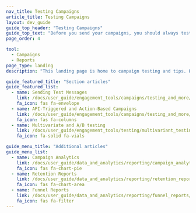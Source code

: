 ```yaml
---
nav_title: Testing Campaigns
article_title: Testing Campaigns
layout: dev_guide
guide_top_header: "Testing Campaigns"
guide_top_text: "Before you send your campaigns, you should always test your messages. After, you should always look at the results to ensure your campaign went well and will affect your future campaigns positively.<br><br> Here, you can find resources on testing campaigns, such as sending test messages and performing A/B testing."
page_order: 4

tool: 
  - Campaigns
  - Reports
page_type: landing
description: "This landing page is home to campaign testing and tips. Here, you can find resources on testing campaigns, such as sending test messages, performing A/B testing, and more."

guide_featured_title: "Section articles"
guide_featured_list:
  - name: Sending Test Messages
    link: /docs/user_guide/engagement_tools/campaigns/testing_and_more/sending_test_messages/
    fa_icon: fas fa-envelope
  - name: API-Triggered and Action-Based Campaigns
    link: /docs/user_guide/engagement_tools/campaigns/testing_and_more/triggered_action_based/
    fa_icon: fas fa-columns
  - name: Multivariate and A/B testing
    link: /docs/user_guide/engagement_tools/testing/multivariant_testing/
    fa_icon: fa-solid fa-vials

guide_menu_title: "Additional articles"
guide_menu_list:
  - name: Campaign Analytics
    link: /docs/user_guide/data_and_analytics/reporting/campaign_analytics/
    fa_icon: fas fa-chart-pie
  - name: Retention Reports
    link: /docs/user_guide/data_and_analytics/reporting/retention_reports/
    fa_icon: fas fa-chart-area
  - name: Funnel Reports
    link: /docs/user_guide/data_and_analytics/reporting/funnel_reports/
    fa_icon: fas fa-filter
---
```

